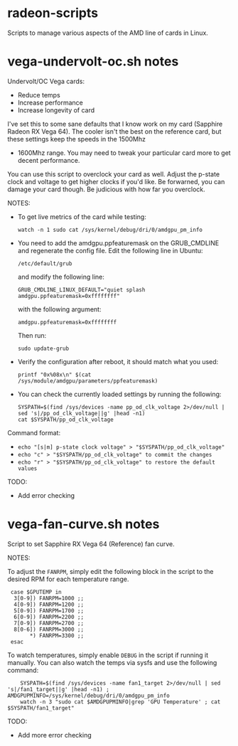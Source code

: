 # radeon-scripts
Scripts to manage various aspects of the AMD line of cards in Linux.

# vega-undervolt-oc.sh notes

Undervolt/OC Vega cards:

  * Reduce temps
  * Increase performance
  * Increase longevity of card

  I've set this to some sane defaults that I know work on my card
  (Sapphire Radeon RX Vega 64). The cooler isn't the best on the
  reference card, but these settings keep the speeds in the 1500Mhz
  - 1600Mhz range. You may need to tweak your particular card more
  to get decent performance.

  You can use this script to overclock your card as well. Adjust
  the p-state clock and voltage to get higher clocks if you'd like.
  Be forwarned, you can damage your card though. Be judicious with
  how far you overclock.


 NOTES:

  * To get live metrics of the card while testing:

    `watch -n 1 sudo cat /sys/kernel/debug/dri/0/amdgpu_pm_info`

  * You need to add the amdgpu.ppfeaturemask on the GRUB_CMDLINE
    and regenerate the config file. Edit the following line in
    Ubuntu:
    
      `/etc/default/grub`
    
    and modify the following line:
    
      `GRUB_CMDLINE_LINUX_DEFAULT="quiet splash amdgpu.ppfeaturemask=0xffffffff"`
      
    with the following argument:
  
      `amdgpu.ppfeaturemask=0xffffffff`
    
    Then run:
    
      `sudo update-grub`

  * Verify the configuration after reboot, it should match what you used:

    `printf "0x%08x\n" $(cat /sys/module/amdgpu/parameters/ppfeaturemask)`

  * You can check the currently loaded settings by running the following:

        SYSPATH=$(find /sys/devices -name pp_od_clk_voltage 2>/dev/null | sed 's|/pp_od_clk_voltage||g' |head -n1)
        cat $SYSPATH/pp_od_clk_voltage
 
 Command format:

  * `echo "[s|m] p-state clock voltage" > "$SYSPATH/pp_od_clk_voltage"`
  * `echo "c" > "$SYSPATH/pp_od_clk_voltage" to commit the changes`
  * `echo "r" > "$SYSPATH/pp_od_clk_voltage" to restore the default values`

 TODO:

  * Add error checking

# vega-fan-curve.sh notes

Script to set Sapphire RX Vega 64 (Reference) fan curve.

NOTES:

  To adjust the `FANRPM`, simply edit the following block in the script to the
  desired RPM for each temperature range.
  
     case $GPUTEMP in
      3[0-9]) FANRPM=1000 ;;
      4[0-9]) FANRPM=1200 ;;
      5[0-9]) FANRPM=1700 ;;
      6[0-9]) FANRPM=2200 ;;
      7[0-9]) FANRPM=2700 ;;
      8[0-6]) FANRPM=3000 ;;
           *) FANRPM=3300 ;;
     esac
  
  To watch temperatures, simply enable `DEBUG` in the script if running it manually.
  You can also watch the temps via sysfs and use the following command:
  
        SYSPATH=$(find /sys/devices -name fan1_target 2>/dev/null | sed 's|/fan1_target||g' |head -n1) ; AMDGPUPMINFO=/sys/kernel/debug/dri/0/amdgpu_pm_info
        watch -n 3 "sudo cat $AMDGPUPMINFO|grep 'GPU Temperature' ; cat $SYSPATH/fan1_target"

TODO:

  * Add more error checking
